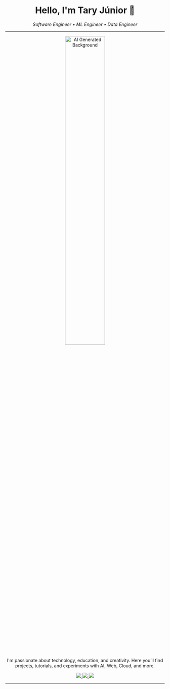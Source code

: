 <h1 align="center">Hello, I'm Tary Júnior 👋</h1>

<p align="center">
  <em>Software Engineer • ML Engineer • Data Engineer</em>
</p>

---

<p align="center">
  <img src="https://github.com/Fernanda-Kipper/Fernanda-Kipper/blob/main/cosmos.gif" alt="AI Generated Background" width="50%" />
</p>

<p align="center">
  I'm passionate about technology, education, and creativity.  
  Here you’ll find projects, tutorials, and experiments with AI, Web, Cloud, and more.
</p>

<p align="center">
  <a href="https://www.linkedin.com/in/tary-nascimento/">
    <img src="https://img.shields.io/badge/-LinkedIn-6633cc?style=flat-square&logo=Linkedin&logoColor=white">
  </a>
  <a href="https://linktree-app-alpha.vercel.app/">
    <img src="https://img.shields.io/badge/-Website-6633cc?style=flat-square&logo=Google-Chrome&logoColor=white">
  </a>
  <a href="mailto:tary.junior47@gmail.com">
    <img src="https://img.shields.io/badge/tary.junior47@gmail.com-6633cc?style=flat-square&logo=Gmail&logoColor=white">
  </a>
</p>

---


